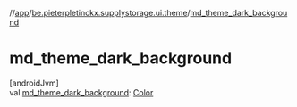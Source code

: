 //[app](../../index.md)/[be.pieterpletinckx.supplystorage.ui.theme](index.md)/[md_theme_dark_background](md_theme_dark_background.md)

# md_theme_dark_background

[androidJvm]\
val [md_theme_dark_background](md_theme_dark_background.md): [Color](https://developer.android.com/reference/kotlin/androidx/compose/ui/graphics/Color.html)
